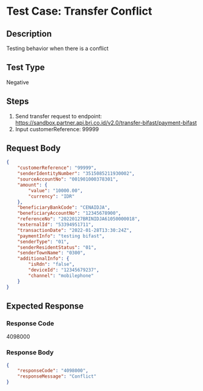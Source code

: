 # Test Case: Transfer Conflict

## Description
Testing behavior when there is a conflict

## Test Type
Negative

## Steps
1. Send transfer request to endpoint: https://sandbox.partner.api.bri.co.id/v2.0/transfer-bifast/payment-bifast
2. Input customerReference: 99999

## Request Body
```json
{
    "customerReference": "99999",
    "senderIdentityNumber": "3515085211930002",
    "sourceAccountNo": "001901000378301",
    "amount": {
        "value": "10000.00",
        "currency": "IDR"
    },
    "beneficiaryBankCode": "CENAIDJA",
    "beneficiaryAccountNo": "12345678900",
    "referenceNo": "20220127BRINIDJA61050000018",
    "externalId": "53394951711",
    "transactionDate": "2022-01-28T13:30:24Z",
    "paymentInfo": "testing bifast",
    "senderType": "01",
    "senderResidentStatus": "01",
    "senderTownName": "0300",
    "additionalInfo": {
        "isRdn": "false",
        "deviceId": "12345679237",
        "channel": "mobilephone"
    }
}
```

## Expected Response
### Response Code
4098000

### Response Body
```json
{
    "responseCode": "4098000",
    "responseMessage": "Conflict"
}
```
